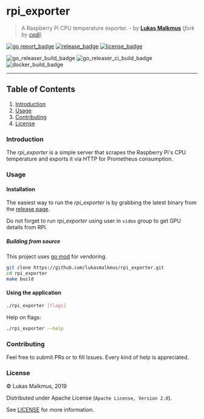 # rpi_exporter

> A Raspberry Pi CPU temperature exporter. - by **[Lukas Malkmus]** (_fork by [cedi]_)

[![go report_badge]][report]
[![release_badge]][release page]
[![license_badge]][license]

![go_releaser_build_badge]
![go_releaser_ci_build_badge]
![docker_build_badge]

---

## Table of Contents

1. [Introduction](#introduction)
2. [Usage](#usage)
3. [Contributing](#contributing)
4. [License](#license)

### Introduction

The _rpi_exporter_ is a simple server that scrapes the Raspberry Pi's CPU
temperature and exports it via HTTP for Prometheus consumption.

### Usage

#### Installation

The easiest way to run the _rpi_exporter_ is by grabbing the latest binary from
the [release page].

Do not forget to run _rpi_exporter_ using user in `video` group to get GPU
details from RPi.

##### Building from source

This project uses [go mod] for vendoring.

```bash
git clone https://github.com/lukasmalkmus/rpi_exporter.git
cd rpi_exporter
make build
```

#### Using the application

```bash
./rpi_exporter [flags]
```

Help on flags:

```bash
./rpi_exporter --help
```

### Contributing

Feel free to submit PRs or to fill Issues. Every kind of help is appreciated.

### License

© Lukas Malkmus, 2019

Distributed under Apache License (`Apache License, Version 2.0`).

See [LICENSE](LICENSE) for more information.

<!-- Links -->
[go mod]: https://golang.org/cmd/go/#hdr-Module_maintenance
[Lukas Malkmus]: https://github.com/lukasmalkmus
[cedi]: https://github.com/cedi

<!-- Badges -->
[go report_badge]: https://goreportcard.com/badge/github.com/cedi/rpi_exporter
[report]: https://goreportcard.com/report/github.com/cedi/rpi_exporter
[release page]: https://github.com/cedi/rpi_exporter/releases
[release_badge]: https://img.shields.io/github/release/cedi/rpi_exporter.svg
[license]: https://opensource.org/licenses/Apache-2.0
[license_badge]: https://img.shields.io/badge/license-Apache-blue.svg
[go_releaser_build_badge]: https://github.com/cedi/rpi_exporter/actions/workflows/go_releaser.yaml/badge.svg?branch=main
[go_releaser_ci_build_badge]: https://github.com/cedi/rpi_exporter/actions/workflows/go_releaser_ci.yaml/badge.svg?branch=main
[docker_build_badge]: https://github.com/cedi/rpi_exporter/actions/workflows/docker_build.yaml/badge.svg?branch=main
